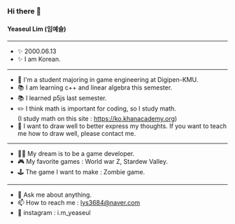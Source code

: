 ### Hi there 🙌

#### Yeaseul Lim (임예슬)
***
- ✨ 2000.06.13
- ✨ I am Korean.
***
   
- 🏫 I'm a student majoring in game engineering at Digipen-KMU.
- 📚 I am learning c++ and linear algebra this semester.
- 📚 I learned p5js last semester.
- ✏️ I think math is important for coding, so I study math.    
     (I study math on this site : https://ko.khanacademy.org)
- 🎨 I want to draw well to better express my thoughts. If you want to teach me how to draw well, please contact me.
***
- 👩‍💻 My dream is to be a game developer.
- 🎮 My favorite games : World war Z, Stardew Valley.
- 🕹 The game I want to make : Zombie game.
***
- 🔎 Ask me about anything.
- 📫 How to reach me : lys3684@naver.com
- 📸 instagram : i.m_yeaseul
